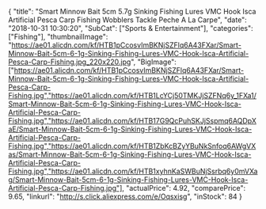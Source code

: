 {
	"title": "Smart Minnow Bait 5cm 5.7g Sinking Fishing Lures VMC Hook Isca Artificial Pesca Carp Fishing Wobblers Tackle Peche A La Carpe",
	"date": "2018-10-31 10:30:20",
	"SubCat": ["Sports & Entertainment"],
	"categories": ["Fishing"],
	"thumbnailImage": "https://ae01.alicdn.com/kf/HTB1pCcosvImBKNjSZFlq6A43FXar/Smart-Minnow-Bait-5cm-6-1g-Sinking-Fishing-Lures-VMC-Hook-Isca-Artificial-Pesca-Carp-Fishing.jpg_220x220.jpg",
	"BigImage": ["https://ae01.alicdn.com/kf/HTB1pCcosvImBKNjSZFlq6A43FXar/Smart-Minnow-Bait-5cm-6-1g-Sinking-Fishing-Lures-VMC-Hook-Isca-Artificial-Pesca-Carp-Fishing.jpg","https://ae01.alicdn.com/kf/HTB1LcYCj50TMKJjSZFNq6y_1FXa1/Smart-Minnow-Bait-5cm-6-1g-Sinking-Fishing-Lures-VMC-Hook-Isca-Artificial-Pesca-Carp-Fishing.jpg","https://ae01.alicdn.com/kf/HTB17G9QcPuhSKJjSspmq6AQDpXaE/Smart-Minnow-Bait-5cm-6-1g-Sinking-Fishing-Lures-VMC-Hook-Isca-Artificial-Pesca-Carp-Fishing.jpg","https://ae01.alicdn.com/kf/HTB1ZbKcBZyYBuNkSnfoq6AWgVXas/Smart-Minnow-Bait-5cm-6-1g-Sinking-Fishing-Lures-VMC-Hook-Isca-Artificial-Pesca-Carp-Fishing.jpg","https://ae01.alicdn.com/kf/HTB1xyhnKaSWBuNjSsrbq6y0mVXag/Smart-Minnow-Bait-5cm-6-1g-Sinking-Fishing-Lures-VMC-Hook-Isca-Artificial-Pesca-Carp-Fishing.jpg"],
	"actualPrice": 4.92,
	"comparePrice": 9.65,
	"linkurl": "http://s.click.aliexpress.com/e/Oqsxisg",
	"inStock": 84
}
